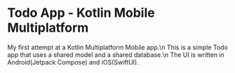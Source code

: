 # Todo App - Kotlin Mobile Multiplatform

My first attempt at a Kotlin Multiplatform Mobile app.\n
This is a simple Todo app that uses a shared model and a shared database.\n
The UI is written in Android(Jetpack Compose) and iOS(SwiftUI).
